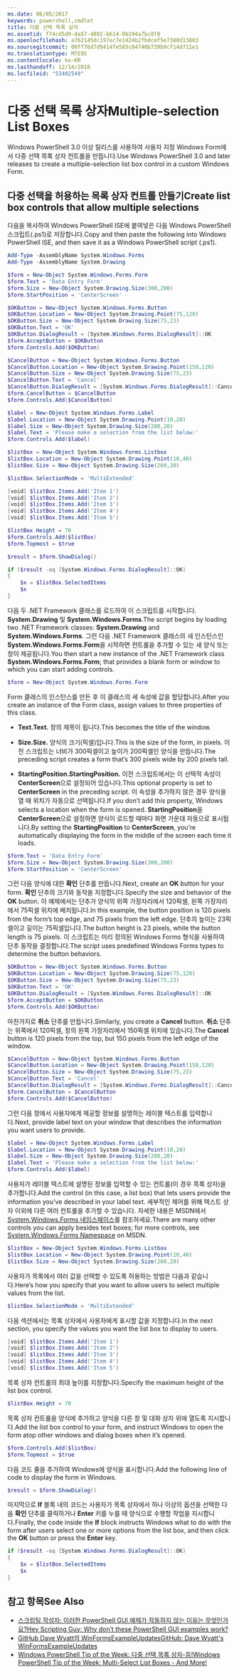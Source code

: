 ```yaml
---
ms.date: 06/05/2017
keywords: powershell,cmdlet
title: 다중 선택 목록 상자
ms.assetid: f74cd5d9-da57-4802-b614-0b194a7bc8f8
ms.openlocfilehash: a762145dc197ec7e1424b2fbdcef5e7380d13803
ms.sourcegitcommit: 00ff76d7d9414fe585c04740b739b9cf14d711e1
ms.translationtype: MTE95
ms.contentlocale: ko-KR
ms.lasthandoff: 12/14/2018
ms.locfileid: "53402548"
---
```

# <a name="multiple-selection-list-boxes"></a><span data-ttu-id="6d746-103">다중 선택 목록 상자</span><span class="sxs-lookup"><span data-stu-id="6d746-103">Multiple-selection List Boxes</span></span>

<span data-ttu-id="6d746-104">Windows PowerShell 3.0 이상 릴리스를 사용하여 사용자 지정 Windows Form에서 다중 선택 목록 상자 컨트롤을 만듭니다.</span><span class="sxs-lookup"><span data-stu-id="6d746-104">Use Windows PowerShell 3.0 and later releases to create a multiple-selection list box control in a custom Windows Form.</span></span>

## <a name="create-list-box-controls-that-allow-multiple-selections"></a><span data-ttu-id="6d746-105">다중 선택을 허용하는 목록 상자 컨트롤 만들기</span><span class="sxs-lookup"><span data-stu-id="6d746-105">Create list box controls that allow multiple selections</span></span>

<span data-ttu-id="6d746-106">다음을 복사하여 Windows PowerShell ISE에 붙여넣은 다음 Windows PowerShell 스크립트(.ps1)로 저장합니다.</span><span class="sxs-lookup"><span data-stu-id="6d746-106">Copy and then paste the following into Windows PowerShell ISE, and then save it as a Windows PowerShell script (.ps1).</span></span>

```powershell
Add-Type -AssemblyName System.Windows.Forms
Add-Type -AssemblyName System.Drawing

$form = New-Object System.Windows.Forms.Form
$form.Text = 'Data Entry Form'
$form.Size = New-Object System.Drawing.Size(300,200)
$form.StartPosition = 'CenterScreen'

$OKButton = New-Object System.Windows.Forms.Button
$OKButton.Location = New-Object System.Drawing.Point(75,120)
$OKButton.Size = New-Object System.Drawing.Size(75,23)
$OKButton.Text = 'OK'
$OKButton.DialogResult = [System.Windows.Forms.DialogResult]::OK
$form.AcceptButton = $OKButton
$form.Controls.Add($OKButton)

$CancelButton = New-Object System.Windows.Forms.Button
$CancelButton.Location = New-Object System.Drawing.Point(150,120)
$CancelButton.Size = New-Object System.Drawing.Size(75,23)
$CancelButton.Text = 'Cancel'
$CancelButton.DialogResult = [System.Windows.Forms.DialogResult]::Cancel
$form.CancelButton = $CancelButton
$form.Controls.Add($CancelButton)

$label = New-Object System.Windows.Forms.Label
$label.Location = New-Object System.Drawing.Point(10,20)
$label.Size = New-Object System.Drawing.Size(280,20)
$label.Text = 'Please make a selection from the list below:'
$form.Controls.Add($label)

$listBox = New-Object System.Windows.Forms.Listbox
$listBox.Location = New-Object System.Drawing.Point(10,40)
$listBox.Size = New-Object System.Drawing.Size(260,20)

$listBox.SelectionMode = 'MultiExtended'

[void] $listBox.Items.Add('Item 1')
[void] $listBox.Items.Add('Item 2')
[void] $listBox.Items.Add('Item 3')
[void] $listBox.Items.Add('Item 4')
[void] $listBox.Items.Add('Item 5')

$listBox.Height = 70
$form.Controls.Add($listBox)
$form.Topmost = $true

$result = $form.ShowDialog()

if ($result -eq [System.Windows.Forms.DialogResult]::OK)
{
    $x = $listBox.SelectedItems
    $x
}
```

<span data-ttu-id="6d746-107">다음 두 .NET Framework 클래스를 로드하여 이 스크립트를 시작합니다. **System.Drawing** 및 **System.Windows.Forms**.</span><span class="sxs-lookup"><span data-stu-id="6d746-107">The script begins by loading two .NET Framework classes: **System.Drawing** and **System.Windows.Forms**.</span></span> <span data-ttu-id="6d746-108">그런 다음 .NET Framework 클래스의 새 인스턴스인 **System.Windows.Forms.Form**을 시작하면 컨트롤을 추가할 수 있는 새 양식 또는 창이 제공됩니다.</span><span class="sxs-lookup"><span data-stu-id="6d746-108">You then start a new instance of the .NET Framework class **System.Windows.Forms.Form**; that provides a blank form or window to which you can start adding controls.</span></span>

```powershell
$form = New-Object System.Windows.Forms.Form
```

<span data-ttu-id="6d746-109">Form 클래스의 인스턴스를 만든 후 이 클래스의 세 속성에 값을 할당합니다.</span><span class="sxs-lookup"><span data-stu-id="6d746-109">After you create an instance of the Form class, assign values to three properties of this class.</span></span>

- <span data-ttu-id="6d746-110">**Text.**</span><span class="sxs-lookup"><span data-stu-id="6d746-110">**Text.**</span></span> <span data-ttu-id="6d746-111">창의 제목이 됩니다.</span><span class="sxs-lookup"><span data-stu-id="6d746-111">This becomes the title of the window.</span></span>

- <span data-ttu-id="6d746-112">**Size.**</span><span class="sxs-lookup"><span data-stu-id="6d746-112">**Size.**</span></span> <span data-ttu-id="6d746-113">양식의 크기(픽셀)입니다.</span><span class="sxs-lookup"><span data-stu-id="6d746-113">This is the size of the form, in pixels.</span></span> <span data-ttu-id="6d746-114">이전 스크립트는 너비가 300픽셀이고 높이가 200픽셀인 양식을 만듭니다.</span><span class="sxs-lookup"><span data-stu-id="6d746-114">The preceding script creates a form that’s 300 pixels wide by 200 pixels tall.</span></span>

- <span data-ttu-id="6d746-115">**StartingPosition.**</span><span class="sxs-lookup"><span data-stu-id="6d746-115">**StartingPosition.**</span></span> <span data-ttu-id="6d746-116">이전 스크립트에서는 이 선택적 속성이 **CenterScreen**으로 설정되어 있습니다.</span><span class="sxs-lookup"><span data-stu-id="6d746-116">This optional property is set to **CenterScreen** in the preceding script.</span></span> <span data-ttu-id="6d746-117">이 속성을 추가하지 않은 경우 양식을 열 때 위치가 자동으로 선택됩니다.</span><span class="sxs-lookup"><span data-stu-id="6d746-117">If you don’t add this property, Windows selects a location when the form is opened.</span></span> <span data-ttu-id="6d746-118">**StartingPosition**을 **CenterScreen**으로 설정하면 양식이 로드할 때마다 화면 가운데 자동으로 표시됩니다.</span><span class="sxs-lookup"><span data-stu-id="6d746-118">By setting the **StartingPosition** to **CenterScreen**, you’re automatically displaying the form in the middle of the screen each time it loads.</span></span>

```powershell
$form.Text = 'Data Entry Form'
$form.Size = New-Object System.Drawing.Size(300,200)
$form.StartPosition = 'CenterScreen'
```

<span data-ttu-id="6d746-119">그런 다음 양식에 대한 **확인** 단추를 만듭니다.</span><span class="sxs-lookup"><span data-stu-id="6d746-119">Next, create an **OK** button for your form.</span></span> <span data-ttu-id="6d746-120">**확인** 단추의 크기와 동작을 지정합니다.</span><span class="sxs-lookup"><span data-stu-id="6d746-120">Specify the size and behavior of the **OK** button.</span></span> <span data-ttu-id="6d746-121">이 예제에서는 단추가 양식의 위쪽 가장자리에서 120픽셀, 왼쪽 가장자리에서 75픽셀 위치에 배치됩니다.</span><span class="sxs-lookup"><span data-stu-id="6d746-121">In this example, the button position is 120 pixels from the form’s top edge, and 75 pixels from the left edge.</span></span> <span data-ttu-id="6d746-122">단추의 높이는 23픽셀이고 길이는 75픽셀입니다.</span><span class="sxs-lookup"><span data-stu-id="6d746-122">The button height is 23 pixels, while the button length is 75 pixels.</span></span> <span data-ttu-id="6d746-123">이 스크립트는 미리 정의된 Windows Forms 형식을 사용하여 단추 동작을 결정합니다.</span><span class="sxs-lookup"><span data-stu-id="6d746-123">The script uses predefined Windows Forms types to determine the button behaviors.</span></span>

```powershell
$OKButton = New-Object System.Windows.Forms.Button
$OKButton.Location = New-Object System.Drawing.Size(75,120)
$OKButton.Size = New-Object System.Drawing.Size(75,23)
$OKButton.Text = 'OK'
$OKButton.DialogResult = [System.Windows.Forms.DialogResult]::OK
$form.AcceptButton = $OKButton
$form.Controls.Add($OKButton)
```

<span data-ttu-id="6d746-124">마찬가지로 **취소** 단추를 만듭니다.</span><span class="sxs-lookup"><span data-stu-id="6d746-124">Similarly, you create a **Cancel** button.</span></span> <span data-ttu-id="6d746-125">**취소** 단추는 위쪽에서 120픽셀, 창의 왼쪽 가장자리에서 150픽셀 위치에 있습니다.</span><span class="sxs-lookup"><span data-stu-id="6d746-125">The **Cancel** button is 120 pixels from the top, but 150 pixels from the left edge of the window.</span></span>

```powershell
$CancelButton = New-Object System.Windows.Forms.Button
$CancelButton.Location = New-Object System.Drawing.Point(150,120)
$CancelButton.Size = New-Object System.Drawing.Size(75,23)
$CancelButton.Text = 'Cancel'
$CancelButton.DialogResult = [System.Windows.Forms.DialogResult]::Cancel
$form.CancelButton = $CancelButton
$form.Controls.Add($CancelButton)
```

<span data-ttu-id="6d746-126">그런 다음 창에서 사용자에게 제공할 정보를 설명하는 레이블 텍스트를 입력합니다.</span><span class="sxs-lookup"><span data-stu-id="6d746-126">Next, provide label text on your window that describes the information you want users to provide.</span></span>

```powershell
$label = New-Object System.Windows.Forms.Label
$label.Location = New-Object System.Drawing.Point(10,20)
$label.Size = New-Object System.Drawing.Size(280,20)
$label.Text = 'Please make a selection from the list below:'
$form.Controls.Add($label)
```

<span data-ttu-id="6d746-127">사용자가 레이블 텍스트에 설명된 정보를 입력할 수 있는 컨트롤(이 경우 목록 상자)을 추가합니다.</span><span class="sxs-lookup"><span data-stu-id="6d746-127">Add the control (in this case, a list box) that lets users provide the information you’ve described in your label text.</span></span> <span data-ttu-id="6d746-128">세부적인 제어를 위해 텍스트 상자 이외에 다른 여러 컨트롤을 추가할 수 있습니다. 자세한 내용은 MSDN에서 [System.Windows.Forms 네임스페이스](https://msdn.microsoft.com/library/k50ex0x9(v=vs.110).aspx)를 참조하세요.</span><span class="sxs-lookup"><span data-stu-id="6d746-128">There are many other controls you can apply besides text boxes; for more controls, see [System.Windows.Forms Namespace](https://msdn.microsoft.com/library/k50ex0x9(v=vs.110).aspx) on MSDN.</span></span>

```powershell
$listBox = New-Object System.Windows.Forms.Listbox
$listBox.Location = New-Object System.Drawing.Point(10,40)
$listBox.Size = New-Object System.Drawing.Size(260,20)
```

<span data-ttu-id="6d746-129">사용자가 목록에서 여러 값을 선택할 수 있도록 허용하는 방법은 다음과 같습니다.</span><span class="sxs-lookup"><span data-stu-id="6d746-129">Here’s how you specify that you want to allow users to select multiple values from the list.</span></span>

```powershell
$listBox.SelectionMode = 'MultiExtended'
```

<span data-ttu-id="6d746-130">다음 섹션에서는 목록 상자에서 사용자에게 표시할 값을 지정합니다.</span><span class="sxs-lookup"><span data-stu-id="6d746-130">In the next section, you specify the values you want the list box to display to users.</span></span>

```powershell
[void] $listBox.Items.Add('Item 1')
[void] $listBox.Items.Add('Item 2')
[void] $listBox.Items.Add('Item 3')
[void] $listBox.Items.Add('Item 4')
[void] $listBox.Items.Add('Item 5')
```

<span data-ttu-id="6d746-131">목록 상자 컨트롤의 최대 높이를 지정합니다.</span><span class="sxs-lookup"><span data-stu-id="6d746-131">Specify the maximum height of the list box control.</span></span>

```powershell
$listBox.Height = 70
```

<span data-ttu-id="6d746-132">목록 상자 컨트롤을 양식에 추가하고 양식을 다른 창 및 대화 상자 위에 열도록 지시합니다.</span><span class="sxs-lookup"><span data-stu-id="6d746-132">Add the list box control to your form, and instruct Windows to open the form atop other windows and dialog boxes when it’s opened.</span></span>

```powershell
$form.Controls.Add($listBox)
$form.Topmost = $true
```

<span data-ttu-id="6d746-133">다음 코드 줄을 추가하여 Windows에 양식을 표시합니다.</span><span class="sxs-lookup"><span data-stu-id="6d746-133">Add the following line of code to display the form in Windows.</span></span>

```powershell
$result = $form.ShowDialog()
```

<span data-ttu-id="6d746-134">마지막으로 **If** 블록 내의 코드는 사용자가 목록 상자에서 하나 이상의 옵션을 선택한 다음 **확인** 단추를 클릭하거나 **Enter** 키를 누를 때 양식으로 수행할 작업을 지시합니다.</span><span class="sxs-lookup"><span data-stu-id="6d746-134">Finally, the code inside the **If** block instructs Windows what to do with the form after users select one or more options from the list box, and then click the **OK** button or press the **Enter** key.</span></span>

```powershell
if ($result -eq [System.Windows.Forms.DialogResult]::OK)
{
    $x = $listBox.SelectedItems
    $x
}
```

## <a name="see-also"></a><span data-ttu-id="6d746-135">참고 항목</span><span class="sxs-lookup"><span data-stu-id="6d746-135">See Also</span></span>

- [<span data-ttu-id="6d746-136">스크립팅 작성자: 이러한 PowerShell GUI 예제가 작동하지 않는 이유는 무엇인가요?</span><span class="sxs-lookup"><span data-stu-id="6d746-136">Hey Scripting Guy:  Why don’t these PowerShell GUI examples work?</span></span>](https://go.microsoft.com/fwlink/?LinkId=506644)
- [<span data-ttu-id="6d746-137">GitHub Dave Wyatt의 WinFormsExampleUpdates</span><span class="sxs-lookup"><span data-stu-id="6d746-137">GitHub: Dave Wyatt's WinFormsExampleUpdates</span></span>](https://github.com/dlwyatt/WinFormsExampleUpdates)
- [<span data-ttu-id="6d746-138">Windows PowerShell Tip of the Week:  다중 선택 목록 상자-등!</span><span class="sxs-lookup"><span data-stu-id="6d746-138">Windows PowerShell Tip of the Week:  Multi-Select List Boxes - And More!</span></span>](https://technet.microsoft.com/library/ff730950.aspx)